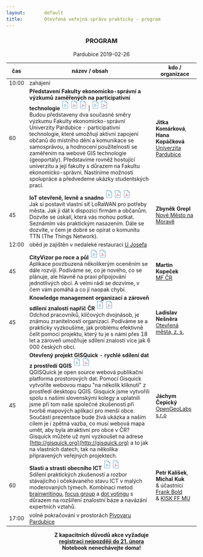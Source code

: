 ```yaml
---
layout:       default
title:        Otevřená veřejná správa prakticky - program 
---
```


<!--
<head>
<meta http-equivX="refresh" content="0; url=https://www.otevrenamesta.cz" />
<p>Nebudete-li automaticky přesměrování, klikněte, prosím, na <a href="https://www.otevrenamesta.cz">odkaz</a></p>
</head>
-->

<div style="text-align:center;"><h3>PROGRAM</h3>
Pardubice 2019-02-26
</div>

čas | název / obsah | kdo / organizace
--- | --- | ---
10:00 | zahájení | |
60 | __Představení Fakulty ekonomicko-správní a výzkumů zaměřených na participativní technologie__ [<img src="/media/document_video.svg" width="20" />](https://www.youtube.com/watch?v=QJgZq5Rr3Do&t=221s) [<img src="/media/document_pdf.svg" width="20" />](https://gitlab.com/otevrenamesta/documents/blob/master/knihovnicka/prezentace-2019-OVS-Jitka%20Kom%C3%A1rkov%C3%A1-P%C5%99edstaven%C3%AD%20univerzity%20a%20fakulty.pdf) [<img src="/media/document_pdf.svg" width="20" />](https://gitlab.com/otevrenamesta/documents/blob/master/knihovnicka/prezentace-2019-OVS-Jitka%20Kom%C3%A1rkov%C3%A1-Uk%C3%A1zky%20studentsk%C3%BDch%20prac%C3%AD%20&%20Pou%C5%BEitelnost%20webov%C3%BDch%20GIS%20aplikac%C3%AD.pdf) \| [<img src="/media/document_video.svg" width="20" />](https://www.youtube.com/watch?v=QJgZq5Rr3Do&t=2891s) [<img src="/media/document_pdf.svg" width="20" />](https://gitlab.com/otevrenamesta/documents/blob/master/knihovnicka/prezentace-2019-OVS-Hana%20Kop%C3%A1%C4%8Dkov%C3%A1-Participativn%C3%AD%20technologie%20v%20kontextu%20chytr%C3%BDch%20m%C4%9Bst.pdf)<br> Budou představeny dva současné směry výzkumu Fakulty ekonomicko-správní Univerzity Pardubice - participativní technologie, které umožňují aktivní zapojení občanů do místního dění a komunikace se samosprávou, a hodnocení použitelnosti se zaměřením na webové GIS technologie (geoportály). Představíme rovněž hostující univerzitu a její fakulty s důrazem na Fakultu ekonomicko-správní. Nastíníme možnosti spolupráce a předvedeme ukázky studentských prací. | __Jitka Komárková__, __Hana Kopáčková__ <br> [Univerzita Pardubice](https://fes.upce.cz/fes/o-nas-fakulta-ekonomicko-spravni)
45 | __IoT otevřeně, levně a snadno__ [<img src="/media/document_video.svg" width="20" />](https://www.youtube.com/watch?v=QJgZq5Rr3Do&t=4808s) [<img src="/media/document_pdf.svg" width="20" />](https://gitlab.com/otevrenamesta/documents/blob/master/knihovnicka/prezentace-2019-OVS-Zbyn%C4%9Bk%20Grepl-IoT%20otev%C5%99en%C4%9B,%20levn%C4%9B%20a%20snadno.pdf) [<img src="/media/document_pdf.svg" width="20" />](https://gitlab.com/otevrenamesta/documents/blob/master/knihovnicka/let%C3%A1k-IoT%20%7C%20LoRaWAN%20%7C%20TTN-A4.pdf)<br> Jak si postavit vlastní síť LoRaWAN pro potřeby města. Jak ji dát k dispozici firmám a občanům. Dozvíte se úskalí, která vás mohou potkat. Seznámím vás praktickým nasazením. Dále se dozvíte, v čem je dobré se opírat o komunitu TTN (The Things Network). | __Zbyněk Grepl__ <br> [Nové Město na Moravě](https://www.nmnm.cz/)
12:00 | oběd je zajištěn v nedaleké restauraci [U Josefa](https://www.facebook.com/Restaurace-U-Josefa-OFFICIAL-164277996954304/) |
45 | __CityVizor po roce a půl__ [<img src="/media/document_video.svg" width="20" />](https://www.youtube.com/watch?v=QJgZq5Rr3Do&t=8502s) [<img src="/media/document_pdf.svg" width="20" />]()<br> Aplikace povzbuzená několikerým oceněním se dále rozvíjí. Podíváme se, co je nového, co se plánuje, ale hlavně na praxi připojování jednotlivých obcí. A velmi rádi se dozvíme, v čem vám pomáhá a co jí naopak chybí. | __Martin Kopeček__ <br> [MF ČR](https://www.mfcr.cz/cs/o-ministerstvu)
45 | __Knowledge management organizací a zároveň sdílení znalostí napříč ČR__ [<img src="/media/document_video.svg" width="20" />](https://www.youtube.com/watch?v=QJgZq5Rr3Do&t=10617s) [<img src="/media/document_pdf.svg" width="20" />](https://cs.wikiversity.org/wiki/Sd%C3%ADlen%C3%AD_znalost%C3%AD)<br> Odchod pracovníků, klíčových dvojnásob, je známou zranitelností organizací. Podíváme se a prakticky vyzkoušíme, jak problému efektivně čelit pomocí projektu, který tu je s námi přes 18 let a zároveň umožňuje sdílení znalostí více jak 6 000 českých obcí. |  __Ladislav Nešněra__ <br> [Otevřená města, z. s.](https://www.otevrenamesta.cz/cile/)
45 | __Otevřený projekt GISQuick - rychlé sdílení dat z prostředí QGIS__ [<img src="/media/document_video.svg" width="20" />](https://www.youtube.com/watch?v=QJgZq5Rr3Do&t=12811s) [<img src="/media/document_pdf.svg" width="20" />](https://gitlab.com/otevrenamesta/documents/blob/master/knihovnicka/prezentace-2019-OVS-J%C3%A1chym%20%C4%8Cepick%C3%BD-Otev%C5%99en%C3%BD%20projekt%20GISQuick%20-%20rychl%C3%A9%20sd%C3%ADlen%C3%AD%20dat%20z%20prost%C5%99ed%C3%AD%20QGIS.pdf)<br> QGISQuick je open source webová publikační platforma prostorových dat. Pomocí Gisquick vytvoříte webovou mapu "na několik kliknutí" z prostředí desktopu QGIS. Gisquick jsme vytvořili spolu s našimi slovenskými kolegy a uplatnili jsme při tom naše společné zkušenosti při tvorbě mapových aplikací pro menší obce. Součástí prezentace bude živá ukázka a naším cílem je i zpětná vazba, co musí webová mapa umět, aby byla atraktivní pro obce v ČR? Gisquick můžete už nyní vyzkoušet na adrese [http://gisquick.org](http://gisquick.org) a to jak na vlastních datech, tak na několika připravených veřejných projektech. | __Jáchym Čepický__ <br> [OpenGeoLabs s.r.o](http://opengeolabs.cz/cs/o-nas/)
60 | __Slasti a strasti obecního ICT__ [<img src="/media/document_video.svg" width="20" />](https://www.youtube.com/watch?v=QJgZq5Rr3Do&t=14036s) [<img src="/media/document_pdf.svg" width="20" />]()<br> Sdílení praktických zkušeností a rozbor stávajícího i očekávaného stavu ICT v malých moderovaných týmech. Kombinací metod [brainwritingu](http://100metod.cz/post/156755465614/3-brainwriting), [focus group](http://100metod.cz/post/45757084845/18-focus-group) a [dot votingu](http://100metod.cz/post/156757684039/43-dot-voting) s důrazem na rozšíření znalostní báze a navázání expertních vztahů. | __Petr Kalíšek__, __Michal Kuk__<br> & účastníci<br> [Frank Bold](https://frankbold.org/o-co-nam-jde)<br> & [KISK FF MU](https://kisk.phil.muni.cz/o-nas)
17:00 | volné pokračování v prostorách [Pivovaru Pardubice](http://www.pivovarka.cz/) |

<div style="text-align:center;">
<b>Z kapacitních důvodů akce vyžaduje<br>
<a href="https://ec.europa.eu/eusurvey/runner/RegistracniformularPardubice2019">registraci nejpozději do 21. února</a><br>
Notebook nenechávejte doma!</b>
</div>